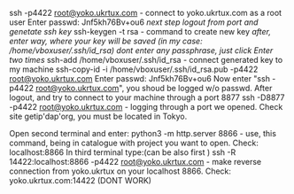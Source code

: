 ssh -p4422 root@yoko.ukrtux.com - connect to yoko.ukrtux.com as a root user
Enter passwd: Jnf5kh76Bv+ou6 
*next step logout from port and genetate ssh key*
ssh-keygen -t rsa - command to create new key
*after, enter way, where your key will be saved (in my case: /home/vboxuser/.ssh/id_rsa)*
*dont enter any passphrase, just click Enter two times*
ssh-add /home/vboxuser/.ssh/id_rsa - connect generated key to my machine
ssh-copy-id -i /home/vboxuser/.ssh/id_rsa.pub -p4422 root@yoko.ukrtux.com
Enter passwd: Jnf5kh76Bv+ou6
Now enter "ssh -p4422 root@yoko.ukrtux.com", you shoud be logged w/o passwd. After logout, and try to connect to your machine 
through a port 8877 
ssh -D8877 -p4422 root@yoko.ukrtux.com - logging through a port we opened.
Check site getip'dap'org, you must be located in Tokyo. 

Open second terminal and enter:
python3 -m http.server 8866 - use, this command, being in catalogue with project you want to open.
Check: localhost:8866
In third terminal type:(can be also first )
ssh -R 14422:localhost:8866 -p4422 root@yoko.ukrtux.com - make reverse connection from yoko.ukrtux on your localhost 8866.
Check: yoko.ukrtux.com:14422 (DONT WORK)
